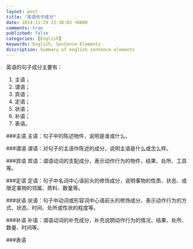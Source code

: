 ```yaml
---
layout: post
title: "英语句子成分"
date: 2014-11-29 22:38:03 +0800
comments: true
published: false
categories: [English]
keywords: English, Sentence Elements
discription: Summary of english sentence elements
---
```


英语的句子成分主要有：

1. 主语；
2. 谓语；
3. 宾语；
4. 定语；
5. 状语；
6. 补语；
7. 表语。

###主语
主语：句子中的陈述物件，说明是谁或什么。  


###谓语
谓语：对句子的主语作陈述的成分，说明主语是什么或怎么样。  


###宾语
宾语：谓语动词的支配成分，表示动作行为的物件，结果、处所、工具等。  


###定语
定语：句子中名词中心语前头的修饰成分，说明事物的性质、状态、或限定事物的领属、质料、数量等。


###状语
状语：句子中动词或形容词中心语前头的修饰成分，表示动作行为的方式、状态、时间、处所或性状的程度等。 


###补语
补语：谓语动词的补充成分，补充说明动作行为的情况、结果、处所、数量、时间等。  


###表语